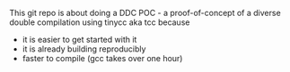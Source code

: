 This git repo is about doing a DDC POC - a proof-of-concept of a diverse double compilation using tinycc aka tcc because 
* it is easier to get started with it
* it is already building reproducibly
* faster to compile (gcc takes over one hour)
